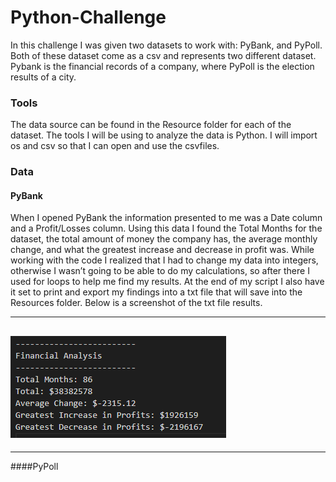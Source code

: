 # Python-Challenge

In this challenge I was given two datasets to work with: PyBank, and PyPoll. Both of these dataset come as a csv and represents two different dataset. Pybank is the financial records of a company, where PyPoll is the election results of a city. 

### Tools
The data source can be found in the Resource folder for each of the dataset. The tools I will be using to analyze the data is Python. I will import os and csv so that I can open and use the csvfiles. 


### Data

#### PyBank
When I opened PyBank the information presented to me was a Date column and a Profit/Losses column. Using this data I found the Total Months for the dataset, the total amount of money the company has, the average monthly change, and what the greatest increase and decrease in profit was. While working with the code I realized that I had to change my data into integers, otherwise I wasn’t going to be able to do my calculations, so after there I used for loops to help me find my results. At the end of my script I also have it set to print and export my findings into a txt file that will save into the Resources folder.  Below is a screenshot of the txt file results. 

----
![](PyBank/Resources/PyBank_Analysis.png)
----
----
####PyPoll
